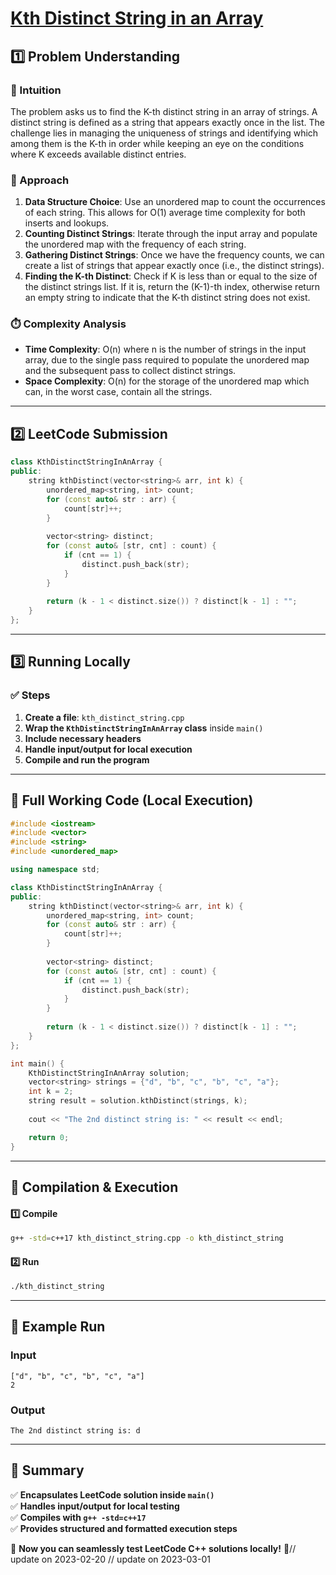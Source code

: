 # **[Kth Distinct String in an Array](https://leetcode.com/problems/kth-distinct-string-in-an-array/description/)**  

## **1️⃣ Problem Understanding**  
### **📌 Intuition**  
The problem asks us to find the K-th distinct string in an array of strings. A distinct string is defined as a string that appears exactly once in the list. The challenge lies in managing the uniqueness of strings and identifying which among them is the K-th in order while keeping an eye on the conditions where K exceeds available distinct entries.

### **🚀 Approach**  
1. **Data Structure Choice**: Use an unordered map to count the occurrences of each string. This allows for O(1) average time complexity for both inserts and lookups.
2. **Counting Distinct Strings**: Iterate through the input array and populate the unordered map with the frequency of each string.
3. **Gathering Distinct Strings**: Once we have the frequency counts, we can create a list of strings that appear exactly once (i.e., the distinct strings).
4. **Finding the K-th Distinct**: Check if K is less than or equal to the size of the distinct strings list. If it is, return the (K-1)-th index, otherwise return an empty string to indicate that the K-th distinct string does not exist.

### **⏱️ Complexity Analysis**  
- **Time Complexity**: O(n) where n is the number of strings in the input array, due to the single pass required to populate the unordered map and the subsequent pass to collect distinct strings.
- **Space Complexity**: O(n) for the storage of the unordered map which can, in the worst case, contain all the strings.

---  

## **2️⃣ LeetCode Submission**  
```cpp
class KthDistinctStringInAnArray {
public:
    string kthDistinct(vector<string>& arr, int k) {
        unordered_map<string, int> count;
        for (const auto& str : arr) {
            count[str]++;
        }
        
        vector<string> distinct;
        for (const auto& [str, cnt] : count) {
            if (cnt == 1) {
                distinct.push_back(str);
            }
        }
        
        return (k - 1 < distinct.size()) ? distinct[k - 1] : "";
    }
};
```  

---  

## **3️⃣ Running Locally**  
### **✅ Steps**  
1. **Create a file**: `kth_distinct_string.cpp`  
2. **Wrap the `KthDistinctStringInAnArray` class** inside `main()`  
3. **Include necessary headers**  
4. **Handle input/output for local execution**  
5. **Compile and run the program**  

---  

## **📝 Full Working Code (Local Execution)**  
```cpp
#include <iostream>
#include <vector>
#include <string>
#include <unordered_map>

using namespace std;

class KthDistinctStringInAnArray {
public:
    string kthDistinct(vector<string>& arr, int k) {
        unordered_map<string, int> count;
        for (const auto& str : arr) {
            count[str]++;
        }
        
        vector<string> distinct;
        for (const auto& [str, cnt] : count) {
            if (cnt == 1) {
                distinct.push_back(str);
            }
        }
        
        return (k - 1 < distinct.size()) ? distinct[k - 1] : "";
    }
};

int main() {
    KthDistinctStringInAnArray solution;
    vector<string> strings = {"d", "b", "c", "b", "c", "a"};
    int k = 2;
    string result = solution.kthDistinct(strings, k);
    
    cout << "The 2nd distinct string is: " << result << endl;

    return 0;
}
```  

---  

## **🔧 Compilation & Execution**  
#### **1️⃣ Compile**  
```bash
g++ -std=c++17 kth_distinct_string.cpp -o kth_distinct_string
```  

#### **2️⃣ Run**  
```bash
./kth_distinct_string
```  

---  

## **🎯 Example Run**  
### **Input**  
```
["d", "b", "c", "b", "c", "a"]
2
```  
### **Output**  
```
The 2nd distinct string is: d
```  

---  

## **📌 Summary**  
✅ **Encapsulates LeetCode solution inside `main()`**  
✅ **Handles input/output for local testing**  
✅ **Compiles with `g++ -std=c++17`**  
✅ **Provides structured and formatted execution steps**  

🚀 **Now you can seamlessly test LeetCode C++ solutions locally!** 🚀// update on 2023-02-20
// update on 2023-03-01
